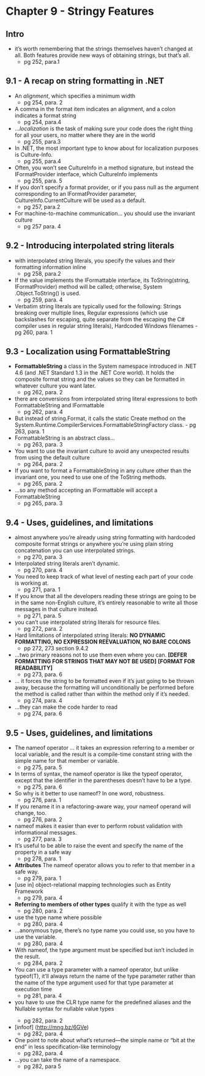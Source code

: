 # Chapter 9 - Stringy Features

## Intro

- it’s worth remembering that the strings themselves haven’t changed at all. Both features provide new ways of obtaining strings, but that’s all. 
  - pg 252, para.1

## 9.1 - A recap on string formatting in .NET

- An *alignment*, which specifies a minimum width 
  - pg 254, para. 2
- A comma in the format item indicates an alignment, and a colon indicates a format string 
  - pg 254, para.4
- …*localization* is the task of making sure your code does the right thing for all your users, no matter where they are in the world 
  - pg 255, para.3
- In .NET, the most important type to know about for localization purposes is Culture-Info. 
  - pg 255, para.4
- Often, you won’t see CultureInfo in a method signature, but instead the IFormatProvider interface, which CultureInfo implements 
  - pg 255, para. 5
- If you don’t specify a format provider, or if you pass null as the argument corresponding to an IFormatProvider parameter, CultureInfo.CurrentCulture will be used as a default. 
  - pg 257, para.2
- For machine-to-machine communication… you should use the invariant culture 
  - pg 257 para. 4
  
## 9.2 - Introducing interpolated string literals

- with interpolated string literals, you specify the values and their formatting information inline 
  - pg 258, para.2
- If the value implements the IFormattable interface, its ToString(string, IFormatProvider) method will be called; otherwise, System .Object.ToString() is used. 
  - pg 259, para. 4
- Verbatim string literals are typically used for the following: Strings breaking over multiple lines, Regular expressions (which use backslashes for escaping, quite separate from the escaping the C# compiler uses in regular string literals), Hardcoded Windows filenames    - pg 260, para. 1

## 9.3 - Localization using FormattableString

- **FormattableString** a class in the System namespace introduced in .NET 4.6 (and .NET Standard 1.3 in the .NET Core world). It holds the composite format string and the values so they can be formatted in whatever culture you want later. 
  - pg 262, para. 2
- there are conversions from interpolated string literal expressions to both FormattableString and IFormattable 
  - pg 262, para. 4
- But instead of string.Format, it calls the static Create method on the System.Runtime.CompilerServices.FormattableStringFactory class.    - pg 263, para. 1
- FormattableString is an abstract class… 
  - pg 263, para. 3
- You want to use the invariant culture to avoid any unexpected results from using the default culture 
  - pg 264, para. 2
- If you want to format a FormattableString in any culture other than the invariant one, you need to use one of the ToString methods. 
  - pg 265, para. 2
- …so any method accepting an IFormattable will accept a FormattableString 
  - pg 265, para. 3

## 9.4 - Uses, guidelines, and limitations

- almost anywhere you’re already using string formatting with hardcoded composite format strings or anywhere you’re using plain string concatenation you can use interpolated strings. 
  - pg 270, para. 3
- Interpolated string literals aren’t dynamic. 
  - pg 270, para. 4
- You need to keep track of what level of nesting each part of your code is working at. 
  - pg 271, para. 1
- If you know that all the developers reading these strings are going to be in the same non-English culture, it’s entirely reasonable to write all those messages in that culture instead. 
  - pg 271, para. 5
- you can’t use interpolated string literals for resource files. 
  - pg 272, para. 2
- Hard limitations of interpolated string literals: **NO DYNAMIC FORMATTING, NO EXPRESSION REEVALUATION, NO BARE COLONS** 
  - pp 272, 273 section 9.4.2
- …two primary reasons not to use them even where you can. **[DEFER FORMATTING FOR STRINGS THAT MAY NOT BE USED]** **[FORMAT FOR READABILITY]** 
  - pg 273, para. 6
- ... it forces the string to be formatted even if it’s just going to be thrown away, because the formatting will unconditionally be performed before the method is called rather than within the method only if it’s needed. 
  - pg 274, para. 4
- …they can make the code harder to read 
  - pg 274, para. 6

## 9.5 - Uses, guidelines, and limitations

- The nameof operator … it takes an expression referring to a member or local variable, and the result is a compile-time constant string with the simple name for that member or variable. 
  - pg 275, para. 5
- In terms of syntax, the nameof operator is like the typeof operator, except that the identifier in the parentheses doesn’t have to be a type. 
  - pg 275, para. 6
- So why is it better to use nameof? In one word, robustness. 
  - pg 276, para. 1
- If you rename it in a refactoring-aware way, your nameof operand will change, too. 
  - pg 276, para. 2
- nameof makes it easier than ever to perform robust validation with informational messages. 
  - pg 277, para. 3
- It’s useful to be able to raise the event and specify the name of the property in a safe way 
  - pg 278, para. 1
- **Attributes** The nameof operator allows you to refer to that member in a safe way. 
  - pg 279, para. 1
- [use in] object-relational mapping technologies such as Entity Framework 
  - pg 279, para. 4
- **Referring to members of other types** qualify it with the type as well 
  - pg 280, para. 2
- use the type name where possible 
  - pg 280, para. 4
- …anonymous type, there’s no type name you could use, so you have to use the variable. 
  - pg 280, para. 4
- With nameof, the type argument must be specified but isn’t included in the result. 
  - pg 284, para. 2
- You can use a type parameter with a nameof operator, but unlike typeof(T), it’ll always return the name of the type parameter rather than the name of the type argument used for that type parameter at execution time 
  - pg 281, para. 4
- you have to use the CLR type name for the predefined aliases and the Nullable<T> syntax for nullable value types 
    - pg 282, para. 2
-  [infoof] (http://mng.bz/6GVe)
    - pg 282, para. 4
- One point to note about what’s returned—the simple name or “bit at the end” in less specification-like terminology 
    - pg 282, para. 4
- …you can take the name of a namespace. 
  - pg 282, para 5
